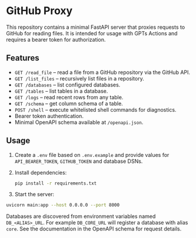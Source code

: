 # GitHub Proxy

This repository contains a minimal FastAPI server that proxies requests to GitHub for reading files. It is intended for usage with GPTs Actions and requires a bearer token for authorization.

## Features

- `GET /read_file` – read a file from a GitHub repository via the GitHub API.
- `GET /list_files` – recursively list files in a repository.
- `GET /databases` – list configured databases.
- `GET /tables` – list tables in a database.
- `GET /logs` – read recent rows from any table.
- `GET /schema` – get column schema of a table.
- `POST /shell` – execute whitelisted shell commands for diagnostics.
- Bearer token authentication.
- Minimal OpenAPI schema available at `/openapi.json`.

## Usage

1. Create a `.env` file based on `.env.example` and provide values for `API_BEARER_TOKEN`, `GITHUB_TOKEN` and database DSNs.
2. Install dependencies:

   ```bash
   pip install -r requirements.txt
   ```

3. Start the server:

```bash
uvicorn main:app --host 0.0.0.0 --port 8000
```
Databases are discovered from environment variables named `DB_<ALIAS>_URL`.
For example `DB_CORE_URL` will register a database with alias `core`.
See the documentation in the OpenAPI schema for request details.

